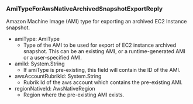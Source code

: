### AmiTypeForAwsNativeArchivedSnapshotExportReply
Amazon Machine Image (AMI) type for exporting an archived EC2 Instance snapshot.

- amiType: AmiType
  - Type of the AMI to be used for export of EC2 instance archived snapshot. This can be an existing AMI, or a runtime-generated AMI or a user-specified AMI.
- amiId: System.String
  - If amiType is pre-existing, this field will contain the ID of the AMI.
- awsAccountRubrikId: System.String
  - Rubrik Id of the aws account which contains the pre-existing AMI.
- regionNativeId: AwsNativeRegion
  - Region where the pre-existing AMI exists.
